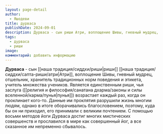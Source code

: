 ```yaml
---
layout: page-detail
author:
  - Яшодеви
title: дурваса
publishDate: 2024-09-01
description: Дурваса - сын риши Атри, воплощение Шивы, гневный мудрец, отшельник, хранитель традиционных норм поведения и этикета, учитель множества учеников. Является единственным риши, чья заслуга (пунья) возрастает каждый раз, когда он проклинает кого-то.
tags:
  - дурваса
  - риши
image: 
комментарий: добавить информацию
---
```

**Дурваса** - сын [[наша традиция/сиддхи/риши|риши]] [[наша традиция/сиддхи/сапта-риши/атри|Атри]], воплощение Шивы, гневный мудрец, отшельник, хранитель традиционных норм поведения и этикета, учитель множества учеников. Является единственным риши, чья заслуга ([[религия и философия/санатана дхарма/законы и силы вселенной/карма/пунья|пунья]]) возрастает каждый раз, когда он проклинает кого-то. Данные им проклятия разрушили жизнь многим людям, однако в итоге оборачивались благословением, поэтому, куда бы он ни приходил, его принимали с великим почтением. С помощью восьми методов йоги Дурваса достиг многих мистических совершенств и прославился в мире как совершенный йог, а все сказанное им непременно сбывалось.

